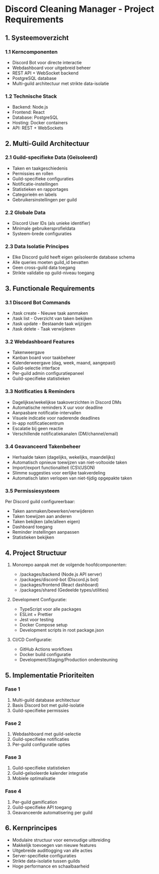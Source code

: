 # Discord Cleaning Manager - Project Requirements

## 1. Systeemoverzicht

### 1.1 Kerncomponenten
- Discord Bot voor directe interactie
- Webdashboard voor uitgebreid beheer
- REST API + WebSocket backend
- PostgreSQL database
- Multi-guild architectuur met strikte data-isolatie

### 1.2 Technische Stack
- Backend: Node.js
- Frontend: React
- Database: PostgreSQL
- Hosting: Docker containers
- API: REST + WebSockets

## 2. Multi-Guild Architectuur

### 2.1 Guild-specifieke Data (Geïsoleerd)
- Taken en taakgeschiedenis
- Permissies en rollen
- Guild-specifieke configuraties
- Notificatie-instellingen
- Statistieken en rapportages
- Categorieën en labels
- Gebruikersinstellingen per guild

### 2.2 Globale Data
- Discord User IDs (als unieke identifier)
- Minimale gebruikersprofieldata
- Systeem-brede configuraties

### 2.3 Data Isolatie Principes
- Elke Discord guild heeft eigen geïsoleerde database schema
- Alle queries moeten guild_id bevatten
- Geen cross-guild data toegang
- Strikte validatie op guild-niveau toegang

## 3. Functionale Requirements

### 3.1 Discord Bot Commands
- /task create - Nieuwe taak aanmaken
- /task list - Overzicht van taken bekijken
- /task update - Bestaande taak wijzigen
- /task delete - Taak verwijderen

### 3.2 Webdashboard Features
- Takenweergave
- Kanban board voor taakbeheer
- Kalenderweergave (dag, week, maand, aangepast)
- Guild-selectie interface
- Per-guild admin configuratiepaneel
- Guild-specifieke statistieken

### 3.3 Notificaties & Reminders
- Dagelijkse/wekelijkse taakoverzichten in Discord DMs
- Automatische reminders X uur voor deadline
- Aanpasbare notificatie-intervallen
- Visuele indicatie voor naderende deadlines
- In-app notificatiecentrum
- Escalatie bij geen reactie
- Verschillende notificatiekanalen (DM/channel/email)

### 3.4 Geavanceerd Takenbeheer
- Herhaalde taken (dagelijks, wekelijks, maandelijks)
- Automatisch opnieuw toewijzen van niet-voltooide taken
- Import/export functionaliteit (CSV/JSON)
- Slimme suggesties voor eerlijke taakverdeling
- Automatisch laten verlopen van niet-tijdig opgepakte taken

### 3.5 Permissiesysteem
Per Discord guild configureerbaar:
- Taken aanmaken/bewerken/verwijderen
- Taken toewijzen aan anderen
- Taken bekijken (alle/alleen eigen)
- Dashboard toegang
- Reminder instellingen aanpassen
- Statistieken bekijken

## 4. Project Structuur
1. Monorepo aanpak met de volgende hoofdcomponenten:
   - /packages/backend (Node.js API server)
   - /packages/discord-bot (Discord.js bot)
   - /packages/frontend (React dashboard)
   - /packages/shared (Gedeelde types/utilities)

2. Development Configuratie:
   - TypeScript voor alle packages
   - ESLint + Prettier
   - Jest voor testing
   - Docker Compose setup
   - Development scripts in root package.json

3. CI/CD Configuratie:
   - GitHub Actions workflows
   - Docker build configuratie
   - Development/Staging/Production ondersteuning

## 5. Implementatie Prioriteiten

### Fase 1
1. Multi-guild database architectuur
2. Basis Discord bot met guild-isolatie
3. Guild-specifieke permissies

### Fase 2
1. Webdashboard met guild-selectie
2. Guild-specifieke notificaties
3. Per-guild configuratie opties

### Fase 3
1. Guild-specifieke statistieken
2. Guild-geïsoleerde kalender integratie
3. Mobiele optimalisatie

### Fase 4
1. Per-guild gamification
2. Guild-specifieke API toegang
3. Geavanceerde automatisering per guild

## 6. Kernprincipes
- Modulaire structuur voor eenvoudige uitbreiding
- Makkelijk toevoegen van nieuwe features
- Uitgebreide auditlogging van alle acties
- Server-specifieke configuraties
- Strikte data-isolatie tussen guilds
- Hoge performance en schaalbaarheid